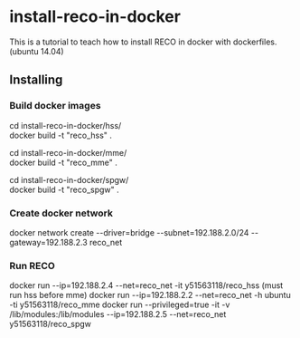 # install-reco-in-docker

This is a tutorial to teach how to install RECO in docker with dockerfiles. (ubuntu 14.04)

## Installing

### Build docker images

cd install-reco-in-docker/hss/ </br>
docker build -t "reco_hss" . </br>

cd install-reco-in-docker/mme/ </br>
docker build -t "reco_mme" . </br>

cd install-reco-in-docker/spgw/ </br>
docker build -t "reco_spgw" . </br>

### Create docker network

docker network create --driver=bridge --subnet=192.188.2.0/24 --gateway=192.188.2.3 reco_net

### Run RECO

docker run --ip=192.188.2.4 --net=reco_net -it y51563118/reco_hss (must run hss before mme)
docker run --ip=192.188.2.2 --net=reco_net -h ubuntu -ti y51563118/reco_mme
docker run --privileged=true -it -v /lib/modules:/lib/modules --ip=192.188.2.5 --net=reco_net y51563118/reco_spgw

